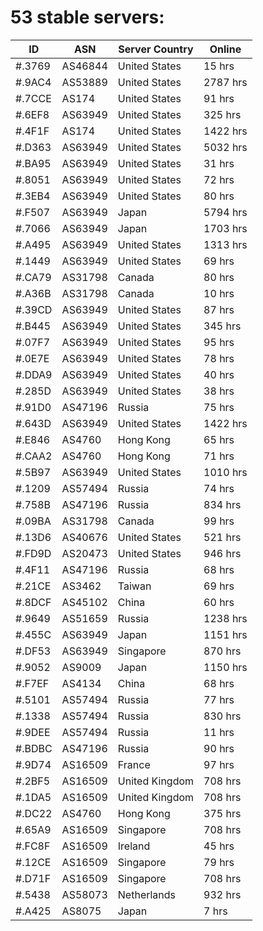 # 53 stable servers:

| ID | ASN | Server Country | Online |
| ------ | ------ | ------ | ------ |
| #.3769 | AS46844 | United States | 15 hrs |
| #.9AC4 | AS53889 | United States | 2787 hrs |
| #.7CCE | AS174 | United States | 91 hrs |
| #.6EF8 | AS63949 | United States | 325 hrs |
| #.4F1F | AS174 | United States | 1422 hrs |
| #.D363 | AS63949 | United States | 5032 hrs |
| #.BA95 | AS63949 | United States | 31 hrs |
| #.8051 | AS63949 | United States | 72 hrs |
| #.3EB4 | AS63949 | United States | 80 hrs |
| #.F507 | AS63949 | Japan | 5794 hrs |
| #.7066 | AS63949 | Japan | 1703 hrs |
| #.A495 | AS63949 | United States | 1313 hrs |
| #.1449 | AS63949 | United States | 69 hrs |
| #.CA79 | AS31798 | Canada | 80 hrs |
| #.A36B | AS31798 | Canada | 10 hrs |
| #.39CD | AS63949 | United States | 87 hrs |
| #.B445 | AS63949 | United States | 345 hrs |
| #.07F7 | AS63949 | United States | 95 hrs |
| #.0E7E | AS63949 | United States | 78 hrs |
| #.DDA9 | AS63949 | United States | 40 hrs |
| #.285D | AS63949 | United States | 38 hrs |
| #.91D0 | AS47196 | Russia | 75 hrs |
| #.643D | AS63949 | United States | 1422 hrs |
| #.E846 | AS4760 | Hong Kong | 65 hrs |
| #.CAA2 | AS4760 | Hong Kong | 71 hrs |
| #.5B97 | AS63949 | United States | 1010 hrs |
| #.1209 | AS57494 | Russia | 74 hrs |
| #.758B | AS47196 | Russia | 834 hrs |
| #.09BA | AS31798 | Canada | 99 hrs |
| #.13D6 | AS40676 | United States | 521 hrs |
| #.FD9D | AS20473 | United States | 946 hrs |
| #.4F11 | AS47196 | Russia | 68 hrs |
| #.21CE | AS3462 | Taiwan | 69 hrs |
| #.8DCF | AS45102 | China | 60 hrs |
| #.9649 | AS51659 | Russia | 1238 hrs |
| #.455C | AS63949 | Japan | 1151 hrs |
| #.DF53 | AS63949 | Singapore | 870 hrs |
| #.9052 | AS9009 | Japan | 1150 hrs |
| #.F7EF | AS4134 | China | 68 hrs |
| #.5101 | AS57494 | Russia | 77 hrs |
| #.1338 | AS57494 | Russia | 830 hrs |
| #.9DEE | AS57494 | Russia | 11 hrs |
| #.BDBC | AS47196 | Russia | 90 hrs |
| #.9D74 | AS16509 | France | 97 hrs |
| #.2BF5 | AS16509 | United Kingdom | 708 hrs |
| #.1DA5 | AS16509 | United Kingdom | 708 hrs |
| #.DC22 | AS4760 | Hong Kong | 375 hrs |
| #.65A9 | AS16509 | Singapore | 708 hrs |
| #.FC8F | AS16509 | Ireland | 45 hrs |
| #.12CE | AS16509 | Singapore | 79 hrs |
| #.D71F | AS16509 | Singapore | 708 hrs |
| #.5438 | AS58073 | Netherlands | 932 hrs |
| #.A425 | AS8075 | Japan | 7 hrs |

